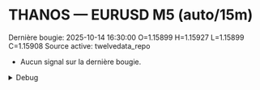 # THANOS — EURUSD M5 (auto/15m)
Dernière bougie: 2025-10-14 16:30:00  O=1.15899  H=1.15927  L=1.15899  C=1.15908
Source active: twelvedata_repo

- Aucun signal sur la dernière bougie.

<details><summary>Debug</summary>

- TD_API_KEY manquant.

</details>